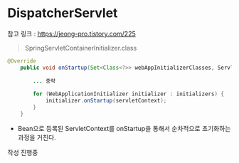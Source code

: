 # DispatcherServlet

참고 링크 : https://jeong-pro.tistory.com/225

> SpringServletContainerInitializer.class

```java
@Override
	public void onStartup(Set<Class<?>> webAppInitializerClasses, ServletContext servletContext) throws ServletException {
        
        ... 중략
            
        for (WebApplicationInitializer initializer : initializers) {
            initializer.onStartup(servletContext);
        }
    }
```

- Bean으로 등록된 ServletContext를 onStartup을 통해서 순차적으로 초기화하는 과정을 거친다.





작성 진행중 
